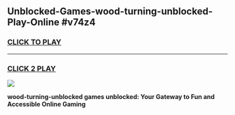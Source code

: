 
## Unblocked-Games-wood-turning-unblocked-Play-Online #v74z4
<h3>
<a href="https://news.freeplayer.one?title=wood-turning-unblocked&ref=3">CLICK TO PLAY</a></h3>
<hr>

<h3>
<a href="https://news.freeplayer.one?title=wood-turning-unblocked&ref=3">CLICK 2 PLAY</a>
  
</h3>

<a href="https://news.freeplayer.one?title=wood-turning-unblocked&ref=3"><img src="https://clearcache.store/games.png"></a>


**wood-turning-unblocked games unblocked: Your Gateway to Fun and Accessible Online Gaming**

